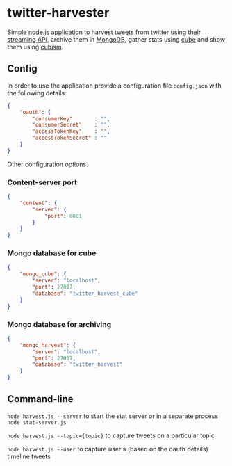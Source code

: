 twitter-harvester
==================

Simple [node.js](http://nodejs.org/) application to harvest tweets from twitter
using their [streaming API](https://dev.twitter.com/docs/streaming-apis),
archive them in [MongoDB](http://www.mongodb.org/display/DOCS/Home),
gather stats using [cube](http://square.github.com/cube/)
and show them using [cubism](square.github.com/cubism/).

## Config

In order to use the application provide a configuration file `config.json` with the following details:

```json
{
    "oauth": {
        "consumerKey"       : "",
        "consumerSecret"    : "",
        "accessTokenKey"    : "",
        "accessTokenSecret" : ""
    }
}
```

Other configuration options.

### Content-server port

```json
{
    "content": {
        "server": {
            "port": 8081
        }
    }
}
```

### Mongo database for cube

```json
{
    "mongo_cube": {
        "server": "localhost",
        "port": 27017,
        "database": "twitter_harvest_cube"
    }
}
```

### Mongo database for archiving

```json
{
    "mongo_harvest": {
        "server": "localhost",
        "port": 27017,
        "database": "twitter_harvest"
    }
}
```

## Command-line

`node harvest.js --server` to start the stat server or in a separate process `node stat-server.js`

`node harvest.js --topic={topic}` to capture tweets on a particular topic

`node harvest.js --user` to capture user's (based on the oauth details) timeline tweets